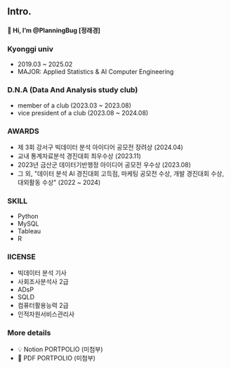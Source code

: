 ## Intro.
#### 👋 Hi, I’m @PlanningBug [정래경]

### Kyonggi univ 
- 2019.03 ~ 2025.02
- MAJOR: Applied Statistics & AI Computer Engineering

### D.N.A (Data And Analysis study club)
- member of a club (2023.03 ~ 2023.08)
- vice president of a club (2023.08 ~ 2024.08)

### AWARDS
- 제 3회 강서구 빅데이터 분석 아이디어 공모전 장려상 (2024.04)
- 교내 통계자료분석 경진대회 최우수상 (2023.11)
- 2023년 금산군 데이터기반행정 아이디어 공모전 우수상 (2023.08)
- 그 외, "데이터 분석 AI 경진대회 고득점, 마케팅 공모전 수상, 개발 경진대회 수상, 대외활동 수상" (2022 ~ 2024)

### SKILL
- Python
- MySQL
- Tableau
- R

### lICENSE
- 빅데이터 분석 기사
- 사회조사분석사 2급
- ADsP
- SQLD
- 컴퓨터활용능력 2급
- 인적자원서비스관리사

### More details
- 💡 Notion PORTPOLIO (미첨부)
- 📒 PDF PORTPOLIO (미첨부)
